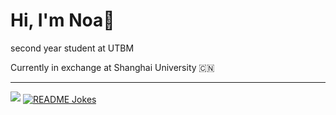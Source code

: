 # Hi, I'm Noa👋
second year student at UTBM

Currently in exchange at Shanghai University 🇨🇳 

<hr>
<img src="https://github-readme-stats.vercel.app/api/top-langs/?username=aonfu&theme=gruvbox&layout=compact"/> 
<a href="https://readme-jokes.vercel.app"><img align="center" src="https://readme-jokes.vercel.app/api" alt="README Jokes"></a>
<!--
**Aonfu/Aonfu** is a ✨ _special_ ✨ repository because its `README.md` (this file) appears on your GitHub profile.

Here are some ideas to get you started:

- 🔭 I’m currently working on ...
- 🌱 I’m currently learning ...
- 👯 I’m looking to collaborate on ...
- 🤔 I’m looking for help with ...
- 💬 Ask me about ...
- 📫 How to reach me: ...
- 😄 Pronouns: ...
- ⚡ Fun fact: ...
-->
